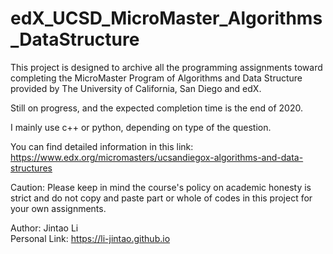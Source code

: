 # edX_UCSD_MicroMaster_Algorithms_DataStructure

This project is designed to archive all the programming assignments toward completing the MicroMaster Program of Algorithms and Data Structure provided by The University of California, San Diego and edX.

Still on progress, and the expected completion time is the end of 2020.

I mainly use c++ or python, depending on type of the question.

You can find detailed information in this link: https://www.edx.org/micromasters/ucsandiegox-algorithms-and-data-structures

Caution: Please keep in mind the course's policy on academic honesty is strict and do not copy and paste part or whole of codes in this project for your own assignments. 

Author: Jintao Li  
Personal Link: https://li-jintao.github.io
